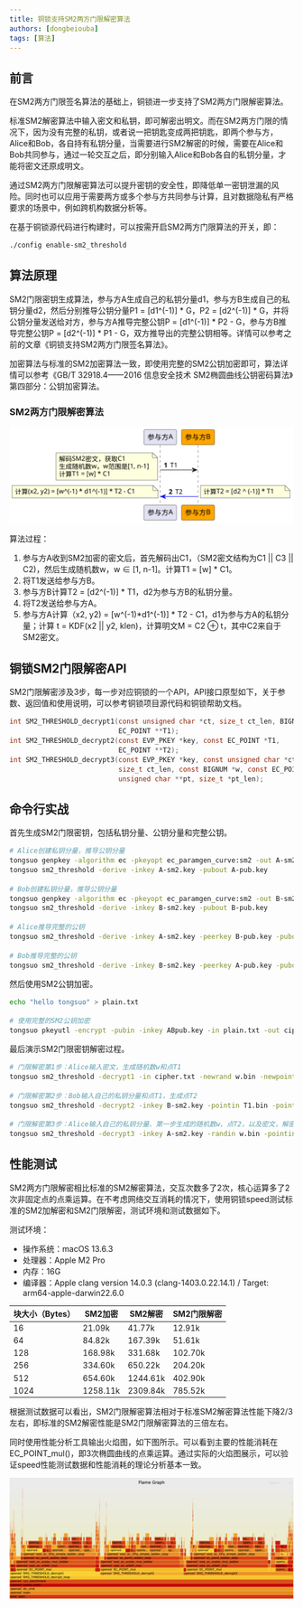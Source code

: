 ```yaml
---
title: 铜锁支持SM2两方门限解密算法
authors: [dongbeiouba]
tags: [算法]
---
```


## 前言

在SM2两方门限签名算法的基础上，铜锁进一步支持了SM2两方门限解密算法。

标准SM2解密算法中输入密文和私钥，即可解密出明文。而在SM2两方门限的情况下，因为没有完整的私钥，或者说一把钥匙变成两把钥匙，即两个参与方，Alice和Bob，各自持有私钥分量，当需要进行SM2解密的时候，需要在Alice和Bob共同参与，通过一轮交互之后，即分别输入Alice和Bob各自的私钥分量，才能将密文还原成明文。

通过SM2两方门限解密算法可以提升密钥的安全性，即降低单一密钥泄漏的风险。同时也可以应用于需要两方或多个参与方共同参与计算，且对数据隐私有严格要求的场景中，例如跨机构数据分析等。

在基于铜锁源代码进行构建时，可以按需开启SM2两方门限算法的开关，即：

```bash
./config enable-sm2_threshold
```

## 算法原理

SM2门限密钥生成算法，参与方A生成自己的私钥分量d1，参与方B生成自己的私钥分量d2，然后分别推导公钥分量P1 = [d1^(-1)] * G，P2 = [d2^(-1)] * G，并将公钥分量发送给对方，参与方A推导完整公钥P = [d1^(-1)] * P2 - G，参与方B推导完整公钥P = [d2^(-1)] * P1 - G，双方推导出的完整公钥相等。详情可以参考之前的文章《铜锁支持SM2两方门限签名算法》。

加密算法与标准的SM2加密算法一致，即使用完整的SM2公钥加密即可，算法详情可以参考《GB/T 32918.4——2016 信息安全技术 SM2椭圆曲线公钥密码算法》第四部分：公钥加密算法。

### SM2两方门限解密算法

![sm2-threshod-decrypt-algorithm](./sm2-threshod-decrypt-algorithm.svg)

算法过程：

1. 参与方A收到SM2加密的密文后，首先解码出C1，（SM2密文结构为C1 || C3 || C2)，然后生成随机数w，w ∈ [1, n-1]。计算T1 = [w] * C1。
2. 将T1发送给参与方B。
3. 参与方B计算T2 = [d2^(-1)] * T1，d2为参与方B的私钥分量。
4. 将T2发送给参与方A。
5. 参与方A计算（x2, y2) = [w^(-1)*d1^(-1)] * T2 - C1，d1为参与方A的私钥分量；计算 t = KDF(x2 || y2, klen)，计算明文M = C2 ⊕ t，其中C2来自于SM2密文。

## 铜锁SM2门限解密API

SM2门限解密涉及3步，每一步对应铜锁的一个API，API接口原型如下，关于参数、返回值和使用说明，可以参考铜锁项目源代码和铜锁帮助文档。

```c
int SM2_THRESHOLD_decrypt1(const unsigned char *ct, size_t ct_len, BIGNUM **w,
                           EC_POINT **T1);
int SM2_THRESHOLD_decrypt2(const EVP_PKEY *key, const EC_POINT *T1,
                           EC_POINT **T2);
int SM2_THRESHOLD_decrypt3(const EVP_PKEY *key, const unsigned char *ct,
                           size_t ct_len, const BIGNUM *w, const EC_POINT *T2,
                           unsigned char **pt, size_t *pt_len);
```

## 命令行实战

首先生成SM2门限密钥，包括私钥分量、公钥分量和完整公钥。

```bash
# Alice创建私钥分量，推导公钥分量
tongsuo genpkey -algorithm ec -pkeyopt ec_paramgen_curve:sm2 -out A-sm2.key
tongsuo sm2_threshold -derive -inkey A-sm2.key -pubout A-pub.key

# Bob创建私钥分量，推导公钥分量
tongsuo genpkey -algorithm ec -pkeyopt ec_paramgen_curve:sm2 -out B-sm2.key
tongsuo sm2_threshold -derive -inkey B-sm2.key -pubout B-pub.key

# Alice推导完整的公钥
tongsuo sm2_threshold -derive -inkey A-sm2.key -peerkey B-pub.key -pubout ABpub.key

# Bob推导完整的公钥
tongsuo sm2_threshold -derive -inkey B-sm2.key -peerkey A-pub.key -pubout BApub.key

```

然后使用SM2公钥加密。

```bash
echo "hello tongsuo" > plain.txt

# 使用完整的SM2公钥加密
tongsuo pkeyutl -encrypt -pubin -inkey ABpub.key -in plain.txt -out cipher.txt

```

最后演示SM2门限密钥解密过程。

```bash
# 门限解密第1步：Alice输入密文，生成随机数w和点T1
tongsuo sm2_threshold -decrypt1 -in cipher.txt -newrand w.bin -newpoint T1.bin

# 门限解密第2步：Bob输入自己的私钥分量和点T1，生成点T2
tongsuo sm2_threshold -decrypt2 -inkey B-sm2.key -pointin T1.bin -pointout T2.bin

# 门限解密第3步：Alice输入自己的私钥分量、第一步生成的随机数w、点T2，以及密文，解密出明文。
tongsuo sm2_threshold -decrypt3 -inkey A-sm2.key -randin w.bin -pointin T2.bin -in cipher.txt -out plain2.txt
```

## 性能测试

SM2两方门限解密相比标准的SM2解密算法，交互次数多了2次，核心运算多了2次非固定点的点乘运算。在不考虑网络交互消耗的情况下，使用铜锁speed测试标准的SM2加解密和SM2门限解密，测试环境和测试数据如下。

测试环境：

+ 操作系统：macOS 13.6.3
+ 处理器：Apple M2 Pro
+ 内存：16G
+ 编译器：Apple clang version 14.0.3 (clang-1403.0.22.14.1) / Target: arm64-apple-darwin22.6.0

| 块大小（Bytes） | SM2加密  | SM2解密  | SM2门限解密 |
| -------------------- | -------- | -------- | ----------- |
| 16                   | 21.09k   | 41.77k   | 12.91k      |
| 64                   | 84.82k   | 167.39k  | 51.61k      |
| 128                  | 168.98k  | 331.68k  | 102.70k     |
| 256                  | 334.60k  | 650.22k  | 204.20k     |
| 512                  | 654.60k  | 1244.61k | 402.90k     |
| 1024                 | 1258.11k | 2309.84k | 785.52k     |

根据测试数据可以看出，SM2门限解密算法相对于标准SM2解密算法性能下降2/3左右，即标准的SM2解密性能是SM2门限解密算法的三倍左右。

同时使用性能分析工具输出火焰图，如下图所示。可以看到主要的性能消耗在EC_POINT_mul()，即3次椭圆曲线的点乘运算。通过实际的火焰图展示，可以验证speed性能测试数据和性能消耗的理论分析基本一致。

![flame](./flame.png)
